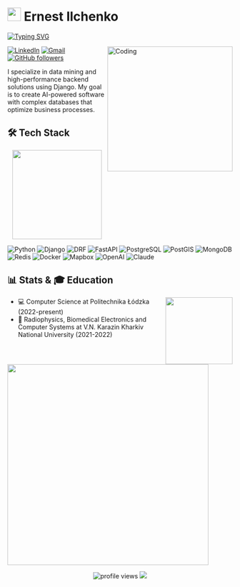 # <img src="https://media.giphy.com/media/XH9wwXfUXu91wAJwN5/giphy.gif" width="30"> Ernest Ilchenko

[![Typing SVG](https://readme-typing-svg.herokuapp.com?font=Fira+Code&size=18&pause=1000&color=2EF723&width=435&lines=Backend+Developer;Python+%26+Django+Specialist;AI+Enthusiast;GIS+Developer)](https://git.io/typing-svg)

<img align="right" alt="Coding" width="280" src="https://media.giphy.com/media/qgQUggAC3Pfv687qPC/giphy.gif">

[![LinkedIn](https://img.shields.io/badge/-LinkedIn-blue?style=flat-square&logo=Linkedin&logoColor=white&link=https://www.linkedin.com/in/ernestilchenko/)](https://www.linkedin.com/in/ernestilchenko/)
[![Gmail](https://img.shields.io/badge/-Gmail-c14438?style=flat-square&logo=Gmail&logoColor=white&link=mailto:7777erik777@gmail.com)](mailto:7777erik777@gmail.com)
[![GitHub followers](https://img.shields.io/github/followers/ernestilchenko?label=Follow&style=flat-square&logo=github)](https://github.com/ernestilchenko)

I specialize in data mining and high-performance backend solutions using Django. My goal is to create AI-powered software with complex databases that optimize business processes.

## 🛠️ Tech Stack

<p align="center">
  <img src="https://media.giphy.com/media/2IudUHdI075HL02Pkk/giphy.gif" width="200" />
</p>

![Python](https://img.shields.io/badge/-Python-3776AB?style=flat-square&logo=python&logoColor=white)
![Django](https://img.shields.io/badge/-Django-092E20?style=flat-square&logo=django&logoColor=white)
![DRF](https://img.shields.io/badge/-DRF-092E20?style=flat-square&logo=django&logoColor=white)
![FastAPI](https://img.shields.io/badge/-FastAPI-009688?style=flat-square&logo=fastapi&logoColor=white)
![PostgreSQL](https://img.shields.io/badge/-PostgreSQL-336791?style=flat-square&logo=postgresql&logoColor=white)
![PostGIS](https://img.shields.io/badge/-PostGIS-336791?style=flat-square&logo=postgresql&logoColor=white)
![MongoDB](https://img.shields.io/badge/-MongoDB-47A248?style=flat-square&logo=mongodb&logoColor=white)
![Redis](https://img.shields.io/badge/-Redis-DC382D?style=flat-square&logo=redis&logoColor=white)
![Docker](https://img.shields.io/badge/-Docker-2496ED?style=flat-square&logo=docker&logoColor=white)
![Mapbox](https://img.shields.io/badge/-Mapbox-000000?style=flat-square&logo=mapbox&logoColor=white)
![OpenAI](https://img.shields.io/badge/-OpenAI-412991?style=flat-square&logo=openai&logoColor=white)
![Claude](https://img.shields.io/badge/-Claude-0000FF?style=flat-square&logo=anthropic&logoColor=white)

## 📊 Stats & 🎓 Education

<img align="right" src="https://github-readme-stats.vercel.app/api/top-langs/?username=ernestilchenko&layout=compact&theme=radical&hide_border=true&card_width=240" height="150" />

- 💻 Computer Science at Politechnika Łódzka (2022-present)
- 📡 Radiophysics, Biomedical Electronics and Computer Systems at V.N. Karazin Kharkiv National University (2021-2022)

<img src="https://github-readme-stats.vercel.app/api?username=ernestilchenko&show_icons=true&theme=radical&hide_border=true&card_width=450&hide_title=true&line_height=20" width="450" />

<p align="center">
  <img src="https://komarev.com/ghpvc/?username=ernestilchenko&label=Views&color=blueviolet&style=flat-square" alt="profile views" />
  <a href="https://github.com/ernestilchenko">
    <img src="https://img.shields.io/badge/💬%20Let's%20Connect!-1F6FEB?style=flat-square" />
  </a>
</p>
